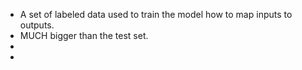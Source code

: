 * A set of labeled data used to train the model how to map inputs to outputs. 
* MUCH bigger than the test set.
* 
* 